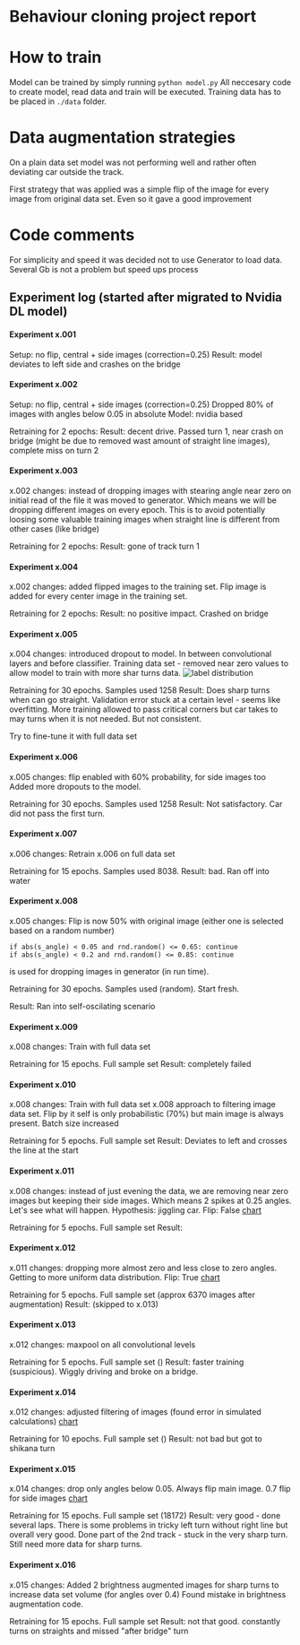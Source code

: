 # Behaviour cloning project report

# How to train
Model can be trained by simply running `python model.py`
All neccesary code to create model, read data and train will be executed.
Training data has to be placed in `./data` folder.


# Data augmentation strategies

On a plain data set model was not performing well and rather often deviating car outside the track.

First strategy that was applied was a simple flip of the image for every image from original data set.
Even so it gave a good improvement


# Code comments
For simplicity and speed it was decided not to use Generator to load data. 
Several Gb is not a problem but speed ups process


## Experiment log (started after migrated to Nvidia DL model)

#### Experiment x.001
Setup: no flip, central + side images (correction=0.25)
Result: model deviates to left side and crashes on the bridge

#### Experiment x.002
Setup: no flip, central + side images (correction=0.25)
Dropped 80% of images with angles below 0.05 in absolute
Model: nvidia based

Retraining for 2 epochs: 
Result: decent drive. Passed turn 1, near crash on bridge (might be due to removed wast amount of straight line images),
 complete miss on turn 2


#### Experiment x.003
x.002 changes: instead of dropping images with stearing angle near zero on initial read of the file it was moved to 
generator. Which means we will be dropping different images on every epoch. 
This is to avoid potentially loosing some valuable training images when straight line is different from other cases 
(like bridge)

Retraining for 2 epochs: 
Result: gone of track turn 1


#### Experiment x.004
x.002 changes: added flipped images to the training set. Flip image is added for every center image in the training set. 

Retraining for 2 epochs: 
Result: no positive impact. Crashed on bridge

#### Experiment x.005
x.004 changes: introduced dropout to model. In between convolutional layers and before classifier. 
Training data set - removed near zero values to allow model to train with more shar turns data.
![label distribution](https://www.dropbox.com/s/rhrj90eyzi4ez0o/Screenshot%202017-07-16%2021.47.19.png?dl=0)

Retraining for 30 epochs. Samples used 1258
Result: Does sharp turns when can go straight.
Validation error stuck at a certain level - seems like overfitting.
More training allowed to pass critical corners but car takes to may turns when it is not needed. But not consistent.

Try to fine-tune it with full data set

#### Experiment x.006
x.005 changes: flip enabled with 60% probability, for side images too
Added more dropouts to the model.

Retraining for 30 epochs. Samples used 1258
Result: Not satisfactory. Car did not pass the first turn.

#### Experiment x.007
x.006 changes: Retrain x.006 on full data set 

Retraining for 15 epochs. Samples used 8038.
Result: bad. Ran off into water

#### Experiment x.008
x.005 changes: Flip is now 50% with original image (either one is selected based on a random number) 
```
if abs(s_angle) < 0.05 and rnd.random() <= 0.65: continue
if abs(s_angle) < 0.2 and rnd.random() <= 0.85: continue
```
is used for dropping images in generator (in run time).

Retraining for 30 epochs. Samples used (random).
Start fresh.

Result: Ran into self-oscilating scenario

#### Experiment x.009
x.008 changes: Train with full data set

Retraining for 15 epochs. Full sample set
Result: completely failed

#### Experiment x.010
x.008 changes: Train with full data set
x.008 approach to filtering image data set. 
Flip by it self is only probabilistic (70%) but main image is always present.
Batch size increased

Retraining for 5 epochs. Full sample set
Result: Deviates to left and crosses the line at the start

#### Experiment x.011
x.008 changes: instead of just evening the data, we are removing near zero images but keeping their side images.
Which means 2 spikes at 0.25 angles. Let's see what will happen. Hypothesis: jiggling car.
Flip: False
[chart](https://www.dropbox.com/s/7zml1b8f5iolue1/Screenshot%202017-07-17%2012.59.15.png?dl=0)

Retraining for 5 epochs. Full sample set
Result:

#### Experiment x.012
x.011 changes: dropping more almost zero and less close to zero angles. Getting to more uniform data distribution. 
Flip: True
[chart](https://www.dropbox.com/s/iwt5eu9m785rsl6/Screenshot%202017-07-17%2013.21.21.png?dl=0)

Retraining for 5 epochs. Full sample set (approx 6370 images after augmentation)
Result: (skipped to x.013)


#### Experiment x.013
x.012 changes: maxpool on all convolutional levels 

Retraining for 5 epochs. Full sample set ()
Result: faster training (suspicious). Wiggly driving and broke on a bridge.

#### Experiment x.014
x.012 changes: adjusted filtering of images (found error in simulated calculations) 
[chart](https://www.dropbox.com/s/25eno7lmd2qoa7s/Screenshot%202017-07-18%2001.13.33.png?dl=0)

Retraining for 10 epochs. Full sample set ()
Result: not bad but got to shikana turn

#### Experiment x.015
x.014 changes: drop only angles below 0.05. Always flip main image. 0.7 flip for side images
[chart](https://www.dropbox.com/s/jcgpnzjuw82jv41/Screenshot%202017-07-19%2000.18.15.png?dl=0)

Retraining for 15 epochs. Full sample set (18172)
Result: very good - done several laps. There is some problems in tricky left turn without right line but overall very good.
Done part of the 2nd track - stuck in the very sharp turn. Still need more data for sharp turns.

#### Experiment x.016
x.015 changes: Added 2 brightness augmented images for sharp turns to increase data set volume (for angles over 0.4)
Found mistake in brightness augmentation code. 

Retraining for 15 epochs. Full sample set
Result: not that good. constantly turns on straights and missed "after bridge" turn
